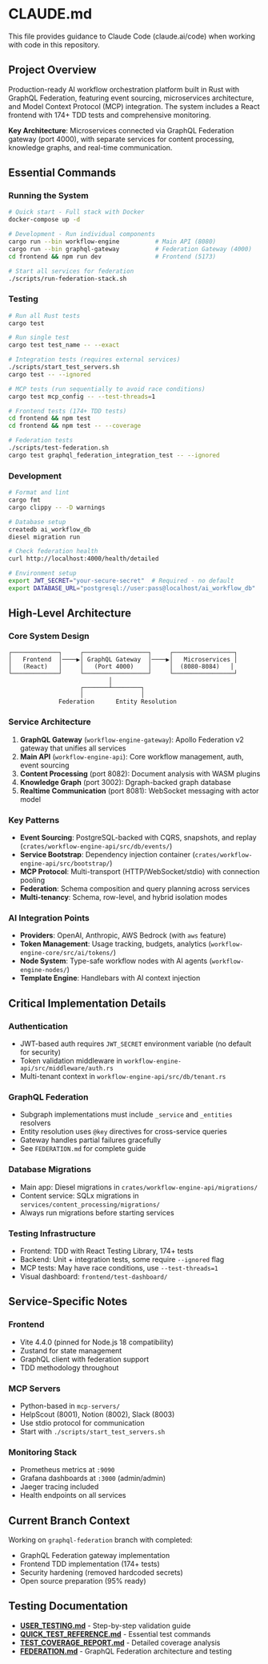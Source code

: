 # CLAUDE.md

This file provides guidance to Claude Code (claude.ai/code) when working with code in this repository.

## Project Overview

Production-ready AI workflow orchestration platform built in Rust with GraphQL Federation, featuring event sourcing, microservices architecture, and Model Context Protocol (MCP) integration. The system includes a React frontend with 174+ TDD tests and comprehensive monitoring.

**Key Architecture**: Microservices connected via GraphQL Federation gateway (port 4000), with separate services for content processing, knowledge graphs, and real-time communication.

## Essential Commands

### Running the System

```bash
# Quick start - Full stack with Docker
docker-compose up -d

# Development - Run individual components
cargo run --bin workflow-engine          # Main API (8080)
cargo run --bin graphql-gateway          # Federation Gateway (4000)
cd frontend && npm run dev               # Frontend (5173)

# Start all services for federation
./scripts/run-federation-stack.sh
```

### Testing

```bash
# Run all Rust tests
cargo test

# Run single test
cargo test test_name -- --exact

# Integration tests (requires external services)
./scripts/start_test_servers.sh
cargo test -- --ignored

# MCP tests (run sequentially to avoid race conditions)
cargo test mcp_config -- --test-threads=1

# Frontend tests (174+ TDD tests)
cd frontend && npm test
cd frontend && npm test -- --coverage

# Federation tests
./scripts/test-federation.sh
cargo test graphql_federation_integration_test -- --ignored
```

### Development

```bash
# Format and lint
cargo fmt
cargo clippy -- -D warnings

# Database setup
createdb ai_workflow_db
diesel migration run

# Check federation health
curl http://localhost:4000/health/detailed

# Environment setup
export JWT_SECRET="your-secure-secret"  # Required - no default
export DATABASE_URL="postgresql://user:pass@localhost/ai_workflow_db"
```

## High-Level Architecture

### Core System Design

```
┌─────────────┐     ┌──────────────────┐     ┌─────────────────┐
│   Frontend  │────▶│ GraphQL Gateway  │────▶│   Microservices │
│   (React)   │     │   (Port 4000)    │     │  (8080-8084)   │
└─────────────┘     └──────────────────┘     └─────────────────┘
                            │
                    ┌───────┴────────┐
                    │                │
              Federation      Entity Resolution
```

### Service Architecture

1. **GraphQL Gateway** (`workflow-engine-gateway`): Apollo Federation v2 gateway that unifies all services
2. **Main API** (`workflow-engine-api`): Core workflow management, auth, event sourcing
3. **Content Processing** (port 8082): Document analysis with WASM plugins
4. **Knowledge Graph** (port 3002): Dgraph-backed graph database
5. **Realtime Communication** (port 8081): WebSocket messaging with actor model

### Key Patterns

- **Event Sourcing**: PostgreSQL-backed with CQRS, snapshots, and replay (`crates/workflow-engine-api/src/db/events/`)
- **Service Bootstrap**: Dependency injection container (`crates/workflow-engine-api/src/bootstrap/`)
- **MCP Protocol**: Multi-transport (HTTP/WebSocket/stdio) with connection pooling
- **Federation**: Schema composition and query planning across services
- **Multi-tenancy**: Schema, row-level, and hybrid isolation modes

### AI Integration Points

- **Providers**: OpenAI, Anthropic, AWS Bedrock (with `aws` feature)
- **Token Management**: Usage tracking, budgets, analytics (`workflow-engine-core/src/ai/tokens/`)
- **Node System**: Type-safe workflow nodes with AI agents (`workflow-engine-nodes/`)
- **Template Engine**: Handlebars with AI context injection

## Critical Implementation Details

### Authentication
- JWT-based auth requires `JWT_SECRET` environment variable (no default for security)
- Token validation middleware in `workflow-engine-api/src/middleware/auth.rs`
- Multi-tenant context in `workflow-engine-api/src/db/tenant.rs`

### GraphQL Federation
- Subgraph implementations must include `_service` and `_entities` resolvers
- Entity resolution uses `@key` directives for cross-service queries
- Gateway handles partial failures gracefully
- See `FEDERATION.md` for complete guide

### Database Migrations
- Main app: Diesel migrations in `crates/workflow-engine-api/migrations/`
- Content service: SQLx migrations in `services/content_processing/migrations/`
- Always run migrations before starting services

### Testing Infrastructure
- Frontend: TDD with React Testing Library, 174+ tests
- Backend: Unit + integration tests, some require `--ignored` flag
- MCP tests: May have race conditions, use `--test-threads=1`
- Visual dashboard: `frontend/test-dashboard/`

## Service-Specific Notes

### Frontend
- Vite 4.4.0 (pinned for Node.js 18 compatibility)
- Zustand for state management
- GraphQL client with federation support
- TDD methodology throughout

### MCP Servers
- Python-based in `mcp-servers/`
- HelpScout (8001), Notion (8002), Slack (8003)
- Use stdio protocol for communication
- Start with `./scripts/start_test_servers.sh`

### Monitoring Stack
- Prometheus metrics at `:9090`
- Grafana dashboards at `:3000` (admin/admin)
- Jaeger tracing included
- Health endpoints on all services

## Current Branch Context

Working on `graphql-federation` branch with completed:
- GraphQL Federation gateway implementation
- Frontend TDD implementation (174+ tests)
- Security hardening (removed hardcoded secrets)
- Open source preparation (95% ready)

## Testing Documentation

- **[USER_TESTING.md](USER_TESTING.md)** - Step-by-step validation guide
- **[QUICK_TEST_REFERENCE.md](QUICK_TEST_REFERENCE.md)** - Essential test commands
- **[TEST_COVERAGE_REPORT.md](TEST_COVERAGE_REPORT.md)** - Detailed coverage analysis
- **[FEDERATION.md](FEDERATION.md)** - GraphQL Federation architecture and testing